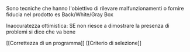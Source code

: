Sono tecniche che hanno l'obiettivo di rilevare malfunzionamenti o fornire fiducia nel prodotto
es Back/White/Gray Box

Inaccuratezza ottimistica: SE non riesce a dimostrare la presenza di problemi si dice che va bene

[[Correttezza di un programma]]
[[Criterio di selezione]]